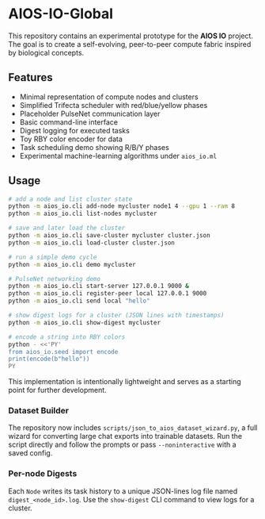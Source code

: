# AIOS-IO-Global

This repository contains an experimental prototype for the **AIOS IO** project. The goal is to create a self-evolving, peer-to-peer compute fabric inspired by biological concepts.

## Features

- Minimal representation of compute nodes and clusters
- Simplified Trifecta scheduler with red/blue/yellow phases
- Placeholder PulseNet communication layer
- Basic command-line interface
- Digest logging for executed tasks
- Toy RBY color encoder for data
- Task scheduling demo showing R/B/Y phases
- Experimental machine-learning algorithms under `aios_io.ml`

## Usage

```bash
# add a node and list cluster state
python -m aios_io.cli add-node mycluster node1 4 --gpu 1 --ram 8
python -m aios_io.cli list-nodes mycluster

# save and later load the cluster
python -m aios_io.cli save-cluster mycluster cluster.json
python -m aios_io.cli load-cluster cluster.json

# run a simple demo cycle
python -m aios_io.cli demo mycluster

# PulseNet networking demo
python -m aios_io.cli start-server 127.0.0.1 9000 &
python -m aios_io.cli register-peer local 127.0.0.1 9000
python -m aios_io.cli send local "hello"

# show digest logs for a cluster (JSON lines with timestamps)
python -m aios_io.cli show-digest mycluster

# encode a string into RBY colors
python - <<'PY'
from aios_io.seed import encode
print(encode(b"hello"))
PY
```

This implementation is intentionally lightweight and serves as a starting point for further development.

### Dataset Builder

The repository now includes `scripts/json_to_aios_dataset_wizard.py`, a full
wizard for converting large chat exports into trainable datasets. Run the script
directly and follow the prompts or pass `--noninteractive` with a saved config.

### Per-node Digests

Each `Node` writes its task history to a unique JSON-lines log file named
`digest_<node_id>.log`. Use the `show-digest` CLI command to view logs for a
cluster.
